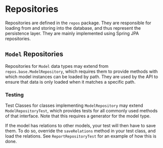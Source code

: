 # Repositories

Repositories are defined in the `repos` package.  They are responsible for loading from and storing into the database, and thus represent the persistence layer. They are mainly implemented using Spring JPA repositories.

## `Model` Repositories

Repositories for `Model` data types may extend from `repos.base.ModelRepository`, which requires them to provide methods with which model instances can be loaded by path. They are used by the API to ensure that data is only loaded when it matches a specific path.

### Testing

Test Classes for classes implementing `ModelRepository` may extend `ModelRepositoryTest`, which provides tests for all commonly used methods of that interface. Note that this requires a generator for the model type.

If the model has relations to other models, your test will then have to save them. To do so, override the `saveRelations` method in your test class, and load the relations. See `ReportRepositoryTest` for an example of how this is done.
